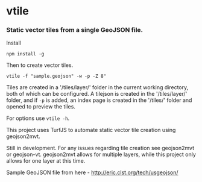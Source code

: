 # vtile
### Static vector tiles from a single GeoJSON file. 

Install

    npm install -g

Then to create vector tiles.

    vtile -f "sample.geojson" -w -p -Z 8"
    
Tiles are created in a '/tiles/layer/' folder in the current working directory, both of which can be configured. A tilejson is created in the '/tiles/layer/' folder, and if ``-p`` is added, an index page is created in the '/tiles/' folder and opened to preview the tiles.

For options use ``vtile -h``.

This project uses TurfJS to automate static vector tile creation using geojson2mvt.

Still in development. For any issues regarding tile creation see geojson2mvt or geojson-vt. geojson2mvt allows for multiple layers, while this project only allows for one layer at this time.

Sample GeoJSON file from here - http://eric.clst.org/tech/usgeojson/
